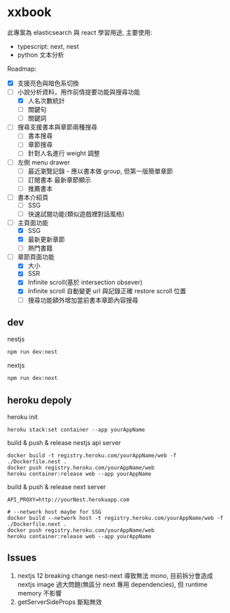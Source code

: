 # xxbook

此專案為 elasticsearch 與 react 學習用途, 主要使用:

- typescript: next, nest
- python 文本分析

Roadmap:

- [x] 支援亮色與暗色系切換
- [ ] 小說分析資料，用作前情提要功能與搜尋功能
  - [x] 人名次數統計
  - [ ] 關鍵句
  - [ ] 關鍵詞
- [ ] 搜尋支援書本與章節兩種搜尋
  - [ ] 書本搜尋
  - [ ] 章節搜尋
  - [ ] 針對人名進行 weight 調整
- [ ] 左側 menu drawer
  - [ ] 最近瀏覽記錄 - 應以書本做 group, 但第一版簡單章節
  - [ ] 訂閱書本 最新章節顯示
  - [ ] 推薦書本
- [ ] 書本介紹頁
  - [ ] SSG
  - [ ] 快速試閱功能(類似遊戲裡對話風格)
- [ ] 主頁面功能
  - [x] SSG
  - [x] 最新更新章節
  - [ ] 熱門書籍
- [ ] 章節頁面功能
  - [x] 大小
  - [x] SSR
  - [x] Infinite scroll(基於 intersection obsever)
  - [x] Infinite scroll 自動變更 url 與記錄正確 restore scroll 位置
  - [ ] 搜尋功能額外增加當前書本章節內容搜尋

## dev

nestjs

```bash
npm run dev:nest
```

nextjs

```bash
npm run dev:next
```

## heroku depoly

heroku init

```shell
heroku stack:set container --app yourAppName
```

build & push & release nestjs api server

```shell
docker build -t registry.heroku.com/yourAppName/web -f ./Dockerfile.nest .
docker push registry.heroku.com/yourAppName/web
heroku container:release web --app yourAppName
```

build & push & release next server

```shell
API_PROXY=http://yourNest.herokuapp.com
```

```shell
# --network host maybe for SSG
docker build --network host -t registry.heroku.com/yourAppName/web -f ./Dockerfile.next .
docker push registry.heroku.com/yourAppName/web
heroku container:release web --app yourAppName
```

## Issues

1. nextjs 12 breaking change nest-next 導致無法 mono, 目前拆分會造成 nextjs image 過大問題(無區分 next 專用 dependencies), 但 runtime memory 不影響
2. getServerSideProps 斷點無效
